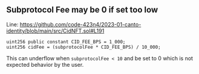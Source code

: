 ## Subprotocol Fee may be 0 if set too low 
Line: https://github.com/code-423n4/2023-01-canto-identity/blob/main/src/CidNFT.sol#L191

```
uint256 public constant CID_FEE_BPS = 1_000;
uint256 cidFee = (subprotocolFee * CID_FEE_BPS) / 10_000;
```

This can underflow when `subprotocolFee < 10` and be set to 0 which is not expected behavior by the user. 